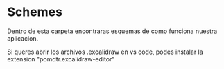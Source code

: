 # Schemes

Dentro de esta carpeta encontraras esquemas de como funciona nuestra aplicacion.

Si queres abrir los archivos .excalidraw en vs code, podes instalar la extension "pomdtr.excalidraw-editor"